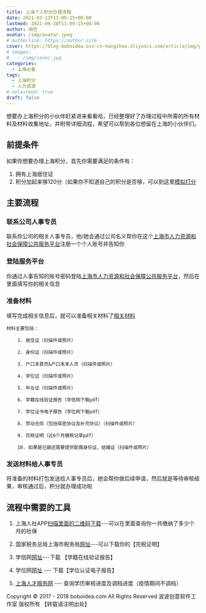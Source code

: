 ```yaml
---
title: 上海个人积分办理流程
date: 2021-03-13T11:09:15+08:00
lastmod: 2021-09-28T11:09:15+08:00
author: 胡巴
avatar: /img/avatar.jpeg
# authorlink: https://author.site
cover: https://blog-boboidea.oss-cn-hangzhou.aliyuncs.com/article/img/posts/hzw20.jpeg
# images:
#   - /img/cover.jpg
categories:
  - 上海必备
tags:
  - 上海积分
  - 人力资源
# nolastmod: true
draft: false
---
```


想要办上海积分的小伙伴赶紧进来看看哈，已经整理好了办理过程中所需的所有材料及材料收集地址，并附带详细流程，希望可以帮到各位想留在上海的小伙伴们。

<!--more-->

## 前提条件

如果你想要办理上海积分，首先你需要满足的条件有：

1. 拥有上海居住证
2. 积分加起来够120分（如果你不知道自己的积分是否够，可以到这里[模拟打分](http://jzzjf.rsj.sh.gov.cn/jzzjf/pingfen/index.jsp)

## 主要流程

### 联系公司人事专员

联系你公司的相关人事专员，他/她会通过公司名义帮你在这个[上海市人力资源和社会保障公共服务平台](http://jzzjf.rsj.sh.gov.cn/jzzjf/)注册一个个人账号并告知你

### 登陆服务平台

你通过人事告知的账号密码登陆[上海市人力资源和社会保障公共服务平台](http://jzzjf.rsj.sh.gov.cn/jzzjf/)，然后在里面填写你的相关信息

### 准备材料

填写完成相关信息后，就可以准备相关材料了[相关材料](http://jzzjf.rsj.sh.gov.cn/jzzjf/pingfen/bszn4.jsp)

    材料主要包括：

        1. 居住证（扫描件或照片）

        2. 身份证（扫描件或照片）

        3. 户口本首页&户口本本人页（扫描件或照片）

        4. 学位证（扫描件或照片）

        5. 毕业证（扫描件或照片）

        6. 学籍在线验证报告（学信网下载pdf）

        7. 学位证书电子报告（学位网下载pdf）

        8. 劳动合同（包括保密协议及补充协议）（扫描件或照片）

        9. 完税证明（近6个月缴税记录pdf）

        10. 如果是已婚还需要提供配偶身份证、结婚证（扫描件或照片）

### 发送材料给人事专员

将准备的材料打包发送给人事专员后，她会帮你做后续申请，然后就是等待审核结果，审核通过后，积分就办理成功啦

## 流程中需要的工具

  1. 上海人社APP[扫描里面的二维码下载](http://app.rsj.sh.gov.cn/)---可以在里面查询你一共缴纳了多少个月的社保

  2. 国家税务总局上海市税务局[网址](https://etax.shanghai.chinatax.gov.cn/)---可以下载你的【完税证明】

  3. 学信网[网址](https://account.chsi.com.cn/passport/login)---下载 【学籍在线验证报告】

  4. 学位网[网址](https://www.chinadegrees.cn/cqva/account/login.html) --- 下载【学位认证电子报告】

  5. [上海人才服务网](http://222.68.19.232/indexWebAction.action) --- 查询学历审核进度及调档进度（疫情期间不调档）

<!--declare-declare-->

Copyright &copy; 2017 - 2018 boboidea.com All Rights Reserved 波波创意软件工作室 版权所有 【转载请注明出处】
